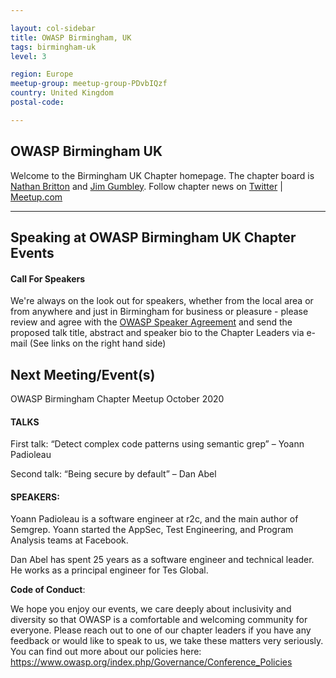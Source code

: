 ```yaml
---

layout: col-sidebar
title: OWASP Birmingham, UK
tags: birmingham-uk
level: 3

region: Europe
meetup-group: meetup-group-PDvbIQzf
country: United Kingdom
postal-code: 

---
```


OWASP Birmingham UK
-------------
Welcome to the Birmingham UK Chapter homepage. 
The chapter board is <a href="mailto:nathan.britton@owasp.org">Nathan Britton</a> and <a href="mailto:jim.gumbley@owasp.org">Jim Gumbley</a>. 
Follow chapter news on [Twitter](https://twitter.com/owaspbrum) | [Meetup.com](https://meetup.com/OWASP-Birmingham)

---

Speaking at OWASP Birmingham UK Chapter Events
---------------------------------------

#### Call For Speakers

We're always on the look out for speakers, whether from the local area or from anywhere and just in Birmingham for business or pleasure -  please review and agree with the [OWASP Speaker Agreement](Speaker_Agreement "wikilink") and send the proposed talk title, abstract and speaker bio to the Chapter Leaders via e-mail (See links on the right hand side)

Next Meeting/Event(s)
---------------------

OWASP Birmingham Chapter Meetup October 2020 

#### TALKS

First talk: “Detect complex code patterns using semantic grep” – Yoann Padioleau

Second talk: “Being secure by default” – Dan Abel

#### SPEAKERS:

Yoann Padioleau is a software engineer at r2c, and the main author of Semgrep. Yoann started the AppSec, Test Engineering, and Program Analysis teams at Facebook.

Dan Abel has spent 25 years as a software engineer and technical leader. He works as a principal engineer for Tes Global. 

**Code of Conduct**:


We hope you enjoy our events, we care deeply about inclusivity and diversity so that OWASP is a comfortable and welcoming community for everyone. Please reach out to one of our chapter leaders if you have any feedback or would like to speak to us, we take these matters very seriously. You can find out more about our policies here: <https://www.owasp.org/index.php/Governance/Conference_Policies>

